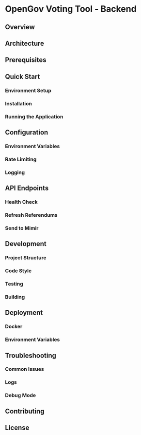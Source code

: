 # OpenGov Voting Tool - Backend

## Overview

## Architecture

## Prerequisites

## Quick Start

### Environment Setup

### Installation

### Running the Application

## Configuration

### Environment Variables

### Rate Limiting

### Logging

## API Endpoints

### Health Check

### Refresh Referendums

### Send to Mimir

## Development

### Project Structure

### Code Style

### Testing

### Building

## Deployment

### Docker

### Environment Variables

## Troubleshooting

### Common Issues

### Logs

### Debug Mode

## Contributing

## License
